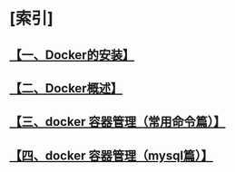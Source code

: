 # [索引]

## [【一、Docker的安装】](./docker0.md)
## [【二、Docker概述】](./docker1.md)
## [【三、docker 容器管理（常用命令篇）】](./docker2.md)
## [【四、docker 容器管理（mysql篇）】](./docker3.md)
